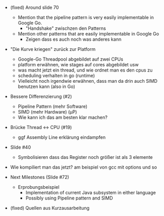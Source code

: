 * (fixed) Around slide 70
    * Mention that the pipeline pattern is very easily implementable in Google Go.
        * "Handshake" zwischzen den Patterns
    * Mention other patterns that are easily implementable in Google Go
        * Zeigen dass es auch noch was anderes kann

* "Die Kurve kriegen" zurück zur Platform
    * Google-Go Threadpool abgebildet auf zwei CPUs
    * platform erwähnen, wie stages auf cores abgebildet usw
    * was macht jetzt ein thread, und wie ordnet man es den cpus zu
    * scheduling verhalten in go (runtime)
    * Vielleicht noch irgendwie erwähnen, dass man da drin auch SIMD benutzen kann (also in Go)

* Bessere Differenzierung (#2)
    * Pipeline Pattern (mehr Software)
    * SIMD (mehr Hardware) (µP)
    * Wie kann ich das am besten klar machen?

* Brücke Thread <-> CPU (#19)
    * ggf Assembly Line erklärung eindampfen

* Slide #40
    * Symbolisieren dass das Register noch größer ist als 3 elemente

* Wie kompiliert man das jetzt? am beispiel von gcc mit options und so

* Next Milestones (Slide #72)
    * Erprobungsbeispiel
        * Implementation of current Java subsystem in either language
        * Possibly using Pipeline pattern and SIMD

* (fixed) Quellen aus Kurzausarbeitung
